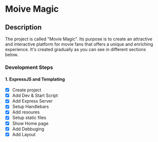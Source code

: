 # Moive Magic

## Description

The project is called "Movie Magic". Its purpose is to create an attractive and interactive platform for movie fans that offers a unique and enriching experience. It's created gradually as you can see in different sections below.

### Development Steps

#### 1. ExpressJS and Templating

- [x] Create project
- [x] Add Dev & Start Script
- [x] Add Express Server
- [x] Setup Handlebars
- [x] Add resoures
- [x] Setup static files
- [x] Show Home page
- [x] Add Debbuging
- [x] Add Layout